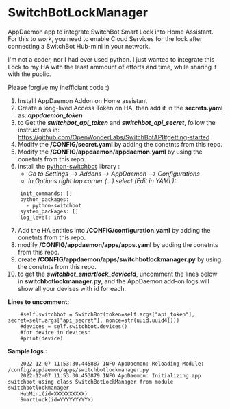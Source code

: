 

# SwitchBotLockManager
AppDaemon app to integrate SwitchBot Smart Lock into Home Assistant. For this to work, you need to enable Cloud Services for the lock after connecting a SwitchBot Hub-mini in your network.

I'm not a coder, nor I had ever used python. I just wanted to integrate this Lock to my HA with the least ammount of efforts and time, while sharing it with the public. 

Please forgive my inefficiant code :) 

 1. Installl AppDaemon Addon on Home assistant
 2. Create a long-lived Access Token on HA, then add it in the **secrets.yaml** as: ***appdaemon_token***
 3. to Get the ***switchbot_api_token*** and ***switchbot_api_secret***, follow the instructions in: https://github.com/OpenWonderLabs/SwitchBotAPI#getting-started
 4. Modify the **/CONFIG/secret.yaml** by adding the conetnts from this repo.
 5. Modify the **/CONFIG/appdaemon/appdaemon.yaml** by using the conetnts from this repo.
 6. install the [python-switchbot](https://github.com/jonghwanhyeon/python-switchbot)  library : 
    - *Go to Settings --> Addons--> AppDaemon --> Configurations*
     - *In Options right top corner (...) select (Edit in YAML):*
```
    init_commands: []
    python_packages:
      - python-switchbot
    system_packages: []
    log_level: info
```

 7. Add the HA entities into **/CONFIG/configuration.yaml** by adding the conetnts from this repo.
 8. modify **/CONFIG/appdaemon/apps/apps.yaml** by adding the conetnts from this repo.
 9. create **/CONFIG/appdaemon/apps/switchbotlockmanager.py** by using the conetnts from this repo.
 10. to get the ***switchbot_smartlock_deviceId***, uncomment the lines below in **switchbotlockmanager.py**, and the AppDaemon add-on logs will show all your devises with id for each.

 **Lines to uncomment:**
```
    #self.switchbot = SwitchBot(token=self.args["api_token"], secret=self.args["api_secret"], nonce=str(uuid.uuid4()))
    #devices = self.switchbot.devices()   
    #for device in devices:   
    #print(device)
```


**Sample logs :**
```
    2022-12-07 11:53:30.445887 INFO AppDaemon: Reloading Module: /config/appdaemon/apps/switchbotlockmanager.py
    2022-12-07 11:53:30.453879 INFO AppDaemon: Initializing app switchbot using class SwitchBotLockManager from module switchbotlockmanager
    HubMini(id=XXXXXXXXXX)
    SmartLock(id=YYYYYYYYYY)
```
